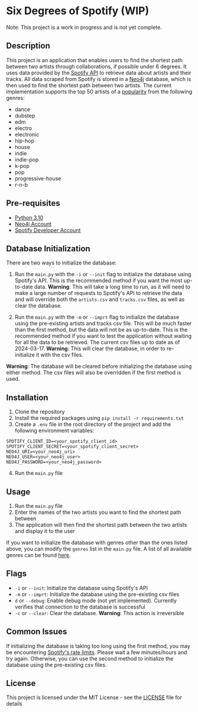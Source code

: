 # Six Degrees of Spotify (WIP)

Note: This project is a work in progress and is not yet complete.

## Description

This project is an application that enables users to find the shortest path between two artists through collaborations, if possible under 6 degrees. It uses data provided by the [Spotify API](https://developer.spotify.com/documentation/web-api) to retrieve data about artists and their tracks. All data scraped from Spotify is stored in a [Neo4j](https://neo4j.com/) database, which is then used to find the shortest path between two artists. The current implementation supports the top 50 artists of a [popularity](https://developer.spotify.com/documentation/web-api/reference/get-an-artist#:~:text=of%20the%20artist.-,popularity,-integer) from the following genres: 

* dance
* dubstep
* edm
* electro
* electronic
* hip-hop
* house
* indie
* indie-pop
* k-pop
* pop
* progressive-house
* r-n-b

## Pre-requisites

* [Python 3.10](https://www.python.org/downloads/release/python-3100/)
* [Neo4j Account](https://neo4j.com/cloud/platform/aura-graph-database/?ref=nav-get-started-cta)
* [Spotify Developer Account](https://developer.spotify.com/)

## Database Initialization

There are two ways to initialize the database:

1. Run the `main.py` with the `-i` or `--init` flag to initialize the database using Spotify's API. This is the recommended method if you want the most up-to-date data. **Warning**: This will take a long time to run, as it will need to make a large number of requests to Spotify's API to retrieve the data and will override both the `artists.csv` and `tracks.csv` files, as well as clear the database. 

2. Run the `main.py` with the `-m` or `--imprt` flag to initialize the database using the pre-existing artists and tracks csv file. This will be much faster than the first method, but the data will not be as up-to-date. This is the recommended method if you want to test the application without waiting for all the data to be retrieved. The current csv files up to date as of 2024-03-17. **Warning**: This will clear the database, in order to re-initialize it with the csv files.

**Warning**: The database will be cleared before initializing the database using either method. The csv files will also be overridden if the first method is used.

## Installation

1. Clone the repository
2. Install the required packages using `pip install -r requirements.txt`
3. Create a `.env` file in the root directory of the project and add the following environment variables:

```
SPOTIFY_CLIENT_ID=<your_spotify_client_id>
SPOTIFY_CLIENT_SECRET=<your_spotify_client_secret>
NEO4J_URI=<your_neo4j_uri>
NEO4J_USER=<your_neo4j_user>
NEO4J_PASSWORD=<your_neo4j_password>
```

4. Run the `main.py` file

## Usage

1. Run the `main.py` file
2. Enter the names of the two artists you want to find the shortest path between
3. The application will then find the shortest path between the two artists and display it to the user

If you want to initialize the database with genres other than the ones listed above, you can modify the `genres` list in the `main.py` file. A list of all available genres can be found [here](/data/all_genres.json).

## Flags

* `-i` or `--init`: Initialize the database using Spotify's API
* `-m` or `--imprt`: Initialize the database using the pre-existing csv files
* `d` or `--debug`: Enable debug mode (not yet implemented). Currently verifies that connection to the database is successful
* `-c` or `--clear`: Clear the database. **Warning**: This action is irreversible

## Common Issues

If initializing the database is taking too long using the first method, you may be encountering [Spotify's rate limits](https://developer.spotify.com/documentation/web-api/concepts/rate-limits). Please wait a few minutes/hours and try again. Otherwise, you can use the second method to initialize the database using the pre-existing csv files.

## License

This project is licensed under the MIT License - see the [LICENSE](LICENSE) file for details